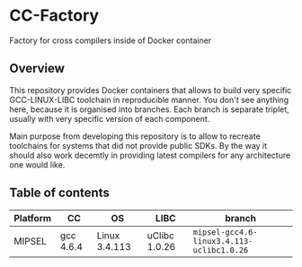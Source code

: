 # CC-Factory

Factory for cross compilers inside of Docker container

## Overview

This repository provides Docker containers that allows to build very specific
GCC-LINUX-LIBC toolchain in reproducible manner. You don't see anything here,
because it is organised into branches. Each branch is separate triplet, usually
with very specific version of each component.

Main purpose from developing this repository is to allow to recreate toolchains
for systems that did not provide public SDKs. By the way it should also work
decemtly in providing latest compilers for any architecture one would like.

## Table of contents

Platform | CC        | OS            | LIBC          | branch
---------|-----------|---------------|---------------|-------------------------------------------
MIPSEL   | gcc 4.6.4 | Linux 3.4.113 | uClibc 1.0.26 | `mipsel-gcc4.6-linux3.4.113-uclibc1.0.26`
